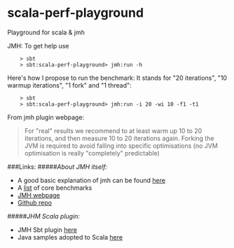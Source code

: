 # scala-perf-playground
Playground for scala &amp; jmh

JMH:
To get help use
```shell
    > sbt
    > sbt:scala-perf-playground> jmh:run -h
```

Here's how I propose to run the benchmark:
It stands for "20 iterations", "10 warmup iterations", "1 fork" and "1 thread":
```shell
    > sbt
    > sbt:scala-perf-playground> jmh:run -i 20 -wi 10 -f1 -t1

```

From jmh plugin webpage:
> For "real" results we recommend to at least warm up 10 to 20 iterations, and then measure 10 to 20 iterations again. Forking the JVM is required to avoid falling into specific optimisations (no JVM optimisation is really "completely" predictable)

###Links:
#####*About JMH itself:*
 * A good basic explanation of jmh can be found [here](https://shipilev.net/blog/2014/nanotrusting-nanotime/)
 * A [list](https://github.com/openjdk/jmh/tree/master/jmh-core-benchmarks) of core benchmarks
 * [JMH webpage](https://openjdk.java.net/projects/code-tools/jmh/)
 * [Github repo](https://github.com/openjdk/jmh)
 

#####*JHM Scala plugin:*
 * JMH Sbt plugin [here](https://github.com/ktoso/sbt-jmh)
 * Java samples adopted to Scala [here](https://github.com/ktoso/sbt-jmh/tree/master/plugin/src/sbt-test/sbt-jmh/run/src/main/scala/org/openjdk/jmh/samples)